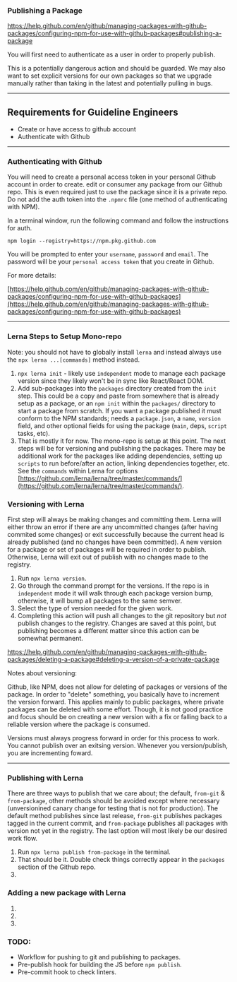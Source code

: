 
### Publishing a Package

https://help.github.com/en/github/managing-packages-with-github-packages/configuring-npm-for-use-with-github-packages#publishing-a-package

You will first need to authenticate as a user in order to properly publish.

This is a potentially dangerous action and should be guarded.  We may also want to set explicit versions for our own packages so that we upgrade manually rather than taking in the latest and potentially pulling in bugs.


---


## Requirements for Guideline Engineers

* Create or have access to github account
* Authenticate with Github





---

### Authenticating with Github

You will need to create a personal access token in your personal Github account in order to create. edit or consumer any package from our Github repo.  This is even required just to use the package since it is a private repo.  Do not add the auth token into the `.npmrc` file (one method of authenticating with NPM).

In a terminal window, run the following command and follow the instructions for auth. 

```
npm login --registry=https://npm.pkg.github.com
```

You will be prompted to enter your `username`, `password` and `email`.  The password will be your `personal access token` that you create in Github.

For more details:

[https://help.github.com/en/github/managing-packages-with-github-packages/configuring-npm-for-use-with-github-packages](https://help.github.com/en/github/managing-packages-with-github-packages/configuring-npm-for-use-with-github-packages)


---


### Lerna Steps to Setup Mono-repo

Note: you should not have to globally install `lerna` and instead always use the `npx lerna ...[commands]` method instead.


1. `npx lerna init` - likely use `independent` mode to manage each package version since they likely won't be in sync like React/React DOM.
2. Add sub-packages into the `packages` directory created from the `init` step.  This could be a copy and paste from somewhere that is already setup as a package, or an `npm init` within the `packages/` directory to start a package from scratch.  If you want a package published it must conform to the NPM standards; needs a `package.json`, a `name`, `version` field, and other optional fields for using the package (`main`, deps, `script` tasks, etc).
3. That is mostly it for now.  The mono-repo is setup at this point.  The next steps will be for versioning and publishing the packages.  There may be additional work for the packages like adding dependencies, setting up `scripts` to run before/after an action, linking dependencies together, etc. See the `commands` within Lerna for options [https://github.com/lerna/lerna/tree/master/commands/](https://github.com/lerna/lerna/tree/master/commands/).


### Versioning with Lerna

First step will always be making changes and committing them.  Lerna will either throw an error if there are any uncommitted changes (after having commited some changes) or exit successfully because the current head is already published (and no changes have been committed).  A new version for a package or set of packages will be required in order to publish.  Otherwise, Lerna will exit out of publish with no changes made to the registry.


1. Run `npx lerna version`.
2. Go through the command prompt for the versions.  If the repo is in `independent` mode it will walk through each package version bump, otherwise, it will bump all packages to the same semver.
3. Select the type of version needed for the given work.  
4. Completing this action will push all changes to the git repository but *not* publish changes to the registry.  Changes are saved at this point, but publishing becomes a different matter since this action can be somewhat permanent.  


https://help.github.com/en/github/managing-packages-with-github-packages/deleting-a-package#deleting-a-version-of-a-private-package

Notes about versioning:

Github, like NPM, does not allow for deleting of packages or versions of the package.  In order to "delete" something, you basically have to increment the version forward.  This applies mainly to public packages, where private packages can be deleted with some effort.  Though, it is not good practice and focus should be on creating a new version with a fix or falling back to a reliable version where the package is consumed.

Versions must always progress forward in order for this process to work.  You cannot publish over an exitsing version.  Whenever you version/publish, you are incrementing foward.


---

### Publishing with Lerna

There are three ways to publish that we care about; the default, `from-git` & `from-package`, other methods should be avoided except where necessary (unversionined canary change for testing that is not for production).  The default method publishes since last release,  `from-git` publishes packages tagged in the current commit, and `from-package` publishes all packages with version not yet in the registry.   The last option will most likely be our desired work flow.

1. Run `npx lerna publish from-package` in the terminal.
2. That should be it.  Double check things correctly appear in the `packages` section of the Github repo.
3. 


<!-- TODO: -->
### Adding a new package with Lerna

1. 
2. 
3. 



### TODO: 

* Workflow for pushing to git and publishing to packages.
* Pre-publish hook for building the JS before `npm publish`.
* Pre-commit hook to check linters.
